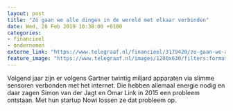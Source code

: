 ```yaml
---
layout: post
title: "Zó gaan we alle dingen in de wereld met elkaar verbinden"
date: Wed, 20 Feb 2019 10:38:00 +0100
categories: 
- financieel 
- ondernemen 
externe_link: "https://www.telegraaf.nl/financieel/3179420/zo-gaan-we-alle-dingen-in-de-wereld-met-elkaar-verbinden"
feature_image: "https://www.telegraaf.nl/images/1200x630/filters:format(jpeg):quality(80)/cdn-kiosk-api.telegraaf.nl/cb4b32e0-348e-11e9-9edf-9b42e225e743.jpg"
---
```


<p class="intro">Volgend jaar zijn er volgens Gartner twintig miljard apparaten via slimme sensoren verbonden met het internet. Die hebben allemaal energie nodig en daar zagen Simon van der Jagt en Omar Link in 2015 een probleem ontstaan. Met hun startup Nowi lossen ze dat probleem op.</p>
